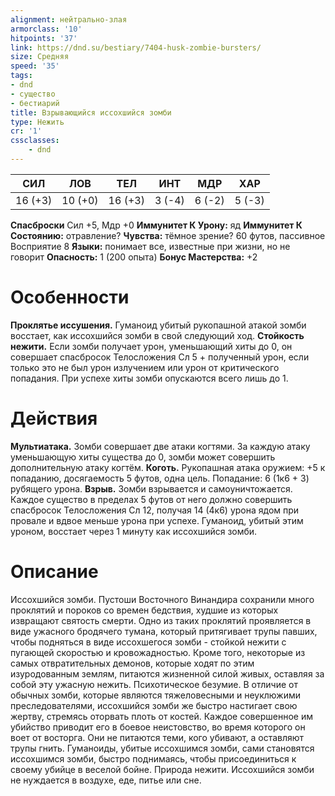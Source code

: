 ```yaml
---
alignment: нейтрально-злая
armorclass: '10'
hitpoints: '37'
link: https://dnd.su/bestiary/7404-husk-zombie-bursters/
size: Средняя
speed: '35'
tags:
- dnd
- существо
- бестиарий
title: Взрывающийся иссохшийся зомби
type: Нежить
cr: '1'
cssclasses:
    - dnd
---
```



| СИЛ | ЛОВ | ТЕЛ | ИНТ | МДР | ХАР |
|---|---|---|---|---|---|
| 16 (+3) | 10 (+0) | 16 (+3) | 3 (-4) | 6 (-2) | 5 (-3) |
**Спасброски** Сил +5, Мдр +0
**Иммунитет К Урону:** яд
**Иммунитет К Состоянию:** отравление?
**Чувства:** тёмное зрение? 60 футов, пассивное Восприятие 8
**Языки:** понимает все, известные при жизни, но не говорит
**Опасность:** 1 (200 опыта)
**Бонус Мастерства:** +2


# Особенности
**Проклятье иссушения.** Гуманоид убитый рукопашной атакой зомби восстает, как иссохшийся зомби в свой следующий ход.
**Стойкость нежити.** Если зомби получает урон, уменьшающий хиты до 0, он совершает спасбросок Телосложения Сл 5 + полученный урон, если только это не был урон излучением или урон от критического попадания. При успехе хиты зомби опускаются всего лишь до 1.


# Действия
**Мультиатака.** Зомби совершает две атаки когтями. За каждую атаку уменьшающую хиты существа до 0, зомби может совершить дополнительную атаку когтём.
**Коготь.** Рукопашная атака оружием: +5 к попаданию, досягаемость 5 футов, одна цель. Попадание: 6 (1к6 + 3) рубящего урона.
**Взрыв.** Зомби взрывается и самоуничтожается. Каждое существо в пределах 5 футов от него должно совершить спасбросок Телосложения Сл 12, получая 14 (4к6) урона ядом при провале и вдвое меньше урона при успехе. Гуманоид, убитый этим уроном, восстает через 1 минуту как иссохшийся зомби.


# Описание
Иссохшийся зомби. Пустоши Восточного Винандира сохранили много проклятий и пороков со времен бедствия, худшие из которых извращают святость смерти. Одно из таких проклятий проявляется в виде ужасного бродячего тумана, который притягивает трупы павших, чтобы подняться в виде иссохшегося зомби - стойкой нежити с пугающей скоростью и кровожадностью. Кроме того, некоторые из самых отвратительных демонов, которые ходят по этим изуродованным землям, питаются жизненной силой живых, оставляя за собой эту ужасную нежить. Психотическое безумие. В отличие от обычных зомби, которые являются тяжеловесными и неуклюжими преследователями, иссохшийся зомби же быстро настигает свою жертву, стремясь оторвать плоть от костей. Каждое совершенное им убийство приводит его в боевое неистовство, во время которого он воет от восторга. Они не питаются теми, кого убивают, а оставляют трупы гнить. Гуманоиды, убитые иссохшимся зомби, сами становятся иссохшимся зомби, быстро поднимаясь, чтобы присоединиться к своему убийце в веселой бойне. Природа нежити. Иссохшийся зомби не нуждается в воздухе, еде, питье или сне.